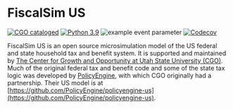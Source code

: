 # FiscalSim US

[![CGO cataloged](https://img.shields.io/badge/CGO-catalogued-9cf)](https://github.com/TheCGO)
[![Python 3.9](https://img.shields.io/badge/python-3.9-blue.svg)](https://www.python.org/downloads/release/python-3916/)
![example event parameter](https://github.com/TheCGO/fiscalsim-us/actions/workflows/push.yaml/badge.svg?branch=main)
[![Codecov](https://codecov.io/gh/TheCGO/fiscalsim-us/branch/main/graph/badge.svg)](https://codecov.io/gh/TheCGO/fiscalsim-us)

FiscalSim US is an open source microsimulation model of the US federal and state household tax and benefit system. It is supported and maintained by [The Center for Growth and Opportunity at Utah State University (CGO)](https://www.thecgo.org/). Much of the original federal tax and benefit code and some of the state tax logic was developed by [PolicyEngine](https://policyengine.org/), with which CGO originally had a partnership. Their US model is at [https://github.com/PolicyEngine/policyengine-us](https://github.com/PolicyEngine/policyengine-us).
